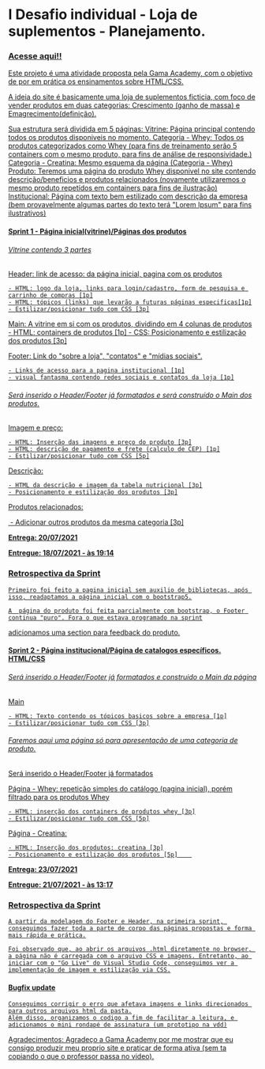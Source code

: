 <h1>I Desafio individual - Loja de suplementos - Planejamento.</h1>

<h3><a href="https://fhenric.github.io/Lets-Grow-Suplementos/HTML/Index.html"> Acesse aqui!! </h3>

Este projeto é uma atividade proposta pela Gama Academy, com o objetivo de por em prática os ensinamentos sobre HTML/CSS.

A ideia do site é basicamente uma loja de suplementos ficticia, com foco de vender produtos em duas categorias:
Crescimento (ganho de massa) e Emagrecimento(definição).

Sua estrutura será dividida em 5 páginas:
	Vitrine: Página principal contendo todos os produtos disponiveis no momento.
	Categoria - Whey: Todos os produtos categorizados como Whey (para fins de treinamento serão 5 containers com o mesmo produto, para fins de análise de responsividade.)
	Categoria - Creatina: Mesmo esquema da página (Categoria - Whey)
	Produto: Teremos uma página do produto Whey disponivel no site contendo descrição/beneficios e produtos relacionados (novamente utilizaremos o mesmo produto repetídos em containers para fins de ilustração)
	Institucional: Página com texto bem estilizado com descrição da empresa (bem provavelmente algumas partes do texto terá "Lorem Ipsum" para fins ilustrativos)

<h4>Sprint 1 - Página inicial(vitrine)/Páginas dos produtos </h4>

<h6>Vitrine contendo 3 partes</h6>

 Header: link de acesso: da página inicial, pagina com os produtos 

    - HTML: logo da loja, links para login/cadastro, form de pesquisa e carrinho de compras [1p]
    - HTML: tópicos (links) que levarão a futuras páginas especificas[1p]
    - Estilizar/posicionar tudo com CSS [3p]

 Main: A vitrine em si com os produtos, dividindo em 4 colunas de produtos
    - HTML: containers de produtos [1p]
    - CSS: Posicionamento e estilização dos produtos [3p]

 Footer: Link do "sobre a loja", "contatos" e "mídias sociais".

    - Links de acesso para a pagina institucional [1p]
    - visual fantasma contendo redes sociais e contatos da loja [1p]

<h6>Será inserido o Header/Footer já formatados e será construído o Main dos produtos.</h6>

 Imagem e preço:

	- HTML: Inserção das imagens e preço do produto [3p]
	- HTML: descrição de pagamento e frete (calculo de CEP) [1p]
	- Estilizar/posicionar tudo com CSS [5p]

Descrição: 

	- HTML da descrição e imagem da tabela nutricional [3p]
	- Posicionamento e estilização dos produtos [3p]

Produtos relacionados:

​	- Adicionar outros produtos da mesma categoria [3p]

**Entrega:  20/07/2021**

**Entregue: 18/07/2021 - às 19:14**

<h3> Retrospectiva da Sprint </h3> 

    Primeiro foi feito a pagina inicial sem auxilio de bibliotecas, após isso, readaptamos a página inicial com o bootstrap5.
	
    A  página do produto foi feita parcialmente com bootstrap, o Footer continua "puro". Fora o que estava programado na sprint
adicionamos uma section para feedback do produto.



<h4>Sprint 2 - Página institucional/Página de catalogos específicos. HTML/CSS </h4>

<h6>Será inserido o Header/Footer já formatados e construido o Main da página</h6>

 Main

	- HTML: Texto contendo os tópicos basicos sobre a empresa [1p]
	- Estilizar/posicionar tudo com CSS [3p]

<h6>Faremos aqui uma página só para apresentação de uma categoria de produto.</h6>

Será inserido o Header/Footer já formatados

 Página - Whey: repetição simples do catálogo (pagina inicial), porém filtrado para os produtos Whey

	- HTML: inserção dos containers de produtos whey [3p]
	- Estilizar/posicionar tudo com CSS [5p]

Página - Creatina: 

	- HTML: Inserção dos produtos: creatina [3p]
	- Posicionamento e estilização dos produtos [5p]	

**Entrega: 23/07/2021**

**Entregue: 21/07/2021 - às 13:17**

<h3> Retrospectiva da Sprint </h3> 

    A partir da modelagem do Footer e Header, na primeira sprint, conseguimos fazer toda a parte de corpo das páginas propostas e forma mais rápida e prática.
	
    Foi observado que, ao abrir os arquivos .html diretamente no browser, a página não é carregada com o arquivo CSS e imagens. Entretanto, ao iniciar com o "Go Live" do Visual Studio Code, conseguimos ver a implementação de imagem e estilização via CSS.

<h4>Bugfix update</h4>

	Conseguimos corrigir o erro que afetava imagens e links direcionados para outros arquivos html da pasta.
	Além disso, organizamos o codigo a fim de facilitar a leitura, e adicionamos o mini rondapé de assinatura (um prototipo na vdd)

Agradecimentos: Agradeço a Gama Academy por me mostrar que eu consigo produzir meu proprio site e praticar de forma ativa (sem ta copiando o que o professor passa no video).
